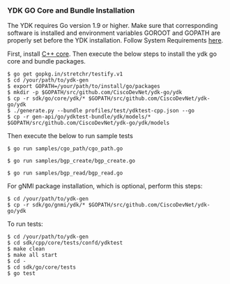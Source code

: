 ### YDK GO Core and Bundle Installation

The YDK requires Go version 1.9 or higher. Make sure that corresponding software is installed and environment variables GOROOT and GOPATH are properly set before the YDK installation. Follow System Requirements [here](https://github.com/CiscoDevNet/ydk-gen/tree/master/sdk/go#system-requirements).

First, install [C++ core](https://github.com/CiscoDevNet/ydk-gen#second-step-generate--install-the-core). Then execute the below steps to install the ydk go core and bundle packages.

```
$ go get gopkg.in/stretchr/testify.v1
$ cd /your/path/to/ydk-gen
$ export GOPATH=/your/path/to/install/go/packages
$ mkdir -p $GOPATH/src/github.com/CiscoDevNet/ydk-go/ydk
$ cp -r sdk/go/core/ydk/* $GOPATH/src/github.com/CiscoDevNet/ydk-go/ydk
$ ./generate.py --bundle profiles/test/ydktest-cpp.json --go
$ cp -r gen-api/go/ydktest-bundle/ydk/models/*  $GOPATH/src/github.com/CiscoDevNet/ydk-go/ydk/models
```

Then execute the below to run sample tests
```
$ go run samples/cgo_path/cgo_path.go

$ go run samples/bgp_create/bgp_create.go

$ go run samples/bgp_read/bgp_read.go
```

For gNMI package installation, which is optional, perform this steps:

```
$ cd /your/path/to/ydk-gen
$ cp -r sdk/go/gnmi/ydk/* $GOPATH/src/github.com/CiscoDevNet/ydk-go/ydk
```

To run tests:
```
$ cd /your/path/to/ydk-gen
$ cd sdk/cpp/core/tests/confd/ydktest
$ make clean
$ make all start
$ cd -
$ cd sdk/go/core/tests
$ go test
```
